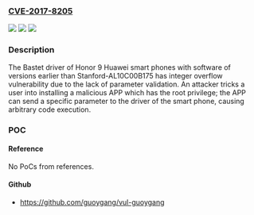 ### [CVE-2017-8205](https://cve.mitre.org/cgi-bin/cvename.cgi?name=CVE-2017-8205)
![](https://img.shields.io/static/v1?label=Product&message=Honor%209&color=blue)
![](https://img.shields.io/static/v1?label=Version&message=n%2Fa&color=blue)
![](https://img.shields.io/static/v1?label=Vulnerability&message=integer%20overflow&color=brighgreen)

### Description

The Bastet driver of Honor 9 Huawei smart phones with software of versions earlier than Stanford-AL10C00B175 has integer overflow vulnerability due to the lack of parameter validation. An attacker tricks a user into installing a malicious APP which has the root privilege; the APP can send a specific parameter to the driver of the smart phone, causing arbitrary code execution.

### POC

#### Reference
No PoCs from references.

#### Github
- https://github.com/guoygang/vul-guoygang

